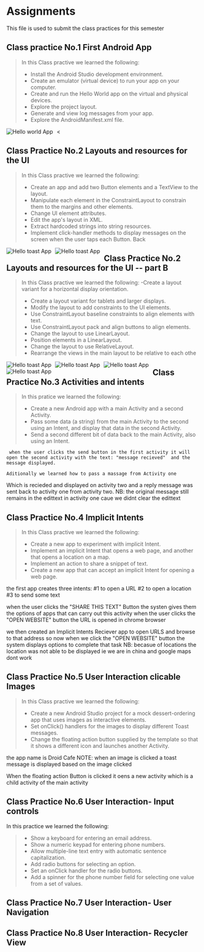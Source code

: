 
# Assignments
This file is used to submit the class practices for this semester 

## Class practice No.1 First Android App 
> In this Class practive we learned the following:
>- Install the Android Studio development environment.
>- Create an emulator (virtual device) to run your app on your computer.
>- Create and run the Hello World app on the virtual and physical devices.
>- Explore the project layout.
>- Generate and view log messages from your app.
>- Explore the AndroidManifest.xml file.

<img src="/Pictures/Helloworld app screenshot.jpg"
     alt="Hello world App"
     style="float: left; margin-right: 10px;" />

<

## Class Practice No.2 Layouts and resources for the UI
> In this Class practive we learned the following:
>- Create an app and add two Button elements and a TextView to the layout.
>- Manipulate each element in the ConstraintLayout to constrain them to the margins and other elements.
>- Change UI element attributes.
>- Edit the app's layout in XML.
>- Extract hardcoded strings into string resources.
>- Implement click-handler methods to display messages on the screen when the user taps each Button.
Back


<img src="/Pictures/Hello toast screenshot 1.jpg"
     alt="Hello toast App"
     style="float: left; margin-right: 10px;" />
     
<img src="/Pictures/Hello toast screenshot 2.jpg"
     alt="Hello toast App"
     style="float: left; margin-right: 10px;" />

## Class Practice No.2 Layouts and resources for the UI -- part B
> In this Class practive we learned the following:
>-Create a layout variant for a horizontal display orientation.
>- Create a layout variant for tablets and larger displays.
>- Modify the layout to add constraints to the UI elements.
>- Use ConstraintLayout baseline constraints to align elements with text.
>- Use ConstraintLayout pack and align buttons to align elements.
>- Change the layout to use LinearLayout.
>- Position elements in a LinearLayout.
>- Change the layout to use RelativeLayout.
>- Rearrange the views in the main layout to be relative to each othe

 <img src="/Pictures/Part B The layout editor 1.jpg"
     alt="Hello toast App"
     style="float: left; margin-right: 10px;" />

 <img src="/Pictures/Part B The layout editor 2.jpg"
     alt="Hello toast App"
     style="float: left; margin-right: 10px;" />

 <img src="/Pictures/Part B The layout editor 3.jpg"
     alt="Hello toast App"
     style="float: left; margin-right: 10px;" />

 <img src="/Pictures/Part B The layout editor 4.jpg"
     alt="Hello toast App"
     style="float: left; margin-right: 10px;" />


## Class Practice No.3 Activities and intents
> In this pratice we learned the following: 
>- Create a new Android app with a main Activity and a second Activity.
>- Pass some data (a string) from the main Activity to the second using an Intent, and display that data in the second Activity.
>- Send a second different bit of data back to the main Activity, also using an Intent.

 <img src="/Pictures/Activities and intents 3.jpg"
     alt=""
     style="float: left; margin-right: 10px;" />

     when the user clicks the send button in the first activity it will open the second activity with the text: "message recieved"  and the message displayed.

<img src="/Pictures/Activities and intents 4.jpg"
     alt=""
     style="float: left; margin-right: 10px;" />

    Aditionally we learned how to pass a massage from Activity one 

<img src="/Pictures/Activities and intents 5.jpg"
     alt=""
     style="float: left; margin-right: 10px;" />
Which is recieded and displayed on activity two 
<img src="/Pictures/Activities and intents 6.jpg"
     alt=""
     style="float: left; margin-right: 10px;" />
and a reply message was sent back to activity one from activity two.
NB: the original message still remains in the edittext in activity one caue we didnt clear the edittext
<img src="/Pictures/Activities and intents 7.jpg"
     alt=""
     style="float: left; margin-right: 10px;" />

## Class Practice No.4 Implicit Intents

> In this Class practive we learned the following:
>- Create a new app to experiment with implicit Intent.
>- Implement an implicit Intent that opens a web page, and another that opens a location on a map.
>- Implement an action to share a snippet of text.
>- Create a new app that can accept an implicit Intent for opening a web page.

the first app creates three intents:
#1 to open a URL
#2 to open a location
#3 to send some text
<img src="/Pictures/Implicit intents 1.jpg"
     alt=""
     style="float: left; margin-right: 10px;" />

when the user clicks the "SHARE THIS TEXT" Button the systen gives them the options of apps that can carry out this activity 
<img src="/Pictures/Implicit intents 2.jpg"
     alt=""
     style="float: left; margin-right: 10px;" />
when the user clicks the "OPEN WEBSITE" button the URL is opened in chrome browser
<img src="/Pictures/Implicit intents 3.jpg"
     alt=""
     style="float: left; margin-right: 10px;" />

we then created an Implicit Intents Reciever app  to open URLS and browse to that address
so now when we click the "OPEN WEBSITE" button the system displays options to complete that task
<img src="/Pictures/Implicit intents 4.jpg"
     alt=""
     style="float: left; margin-right: 10px;" />
NB: becasue of locations the location was not able to be displayed 
ie we are in china and google maps dont work

## Class Practice No.5 User Interaction clicable Images 
> In this Class practive we learned the following:
>- Create a new Android Studio project for a mock dessert-ordering app that uses images as interactive elements.
>- Set onClick() handlers for the images to display different Toast messages.
>- Change the floating action button supplied by the template so that it shows a different icon and launches another Activity.

the app name is Droid Cafe 
NOTE: when an image is clicked a toast message is displayed based on the image clicked 
<img src="/Pictures/clickable images 1.jpg"
     alt=""
     style="float: left; margin-right: 10px;" />

<img src="/Pictures/clickable images 2.jpg"
     alt=""
     style="float: left; margin-right: 10px;" />

<img src="/Pictures/clickable images 3.jpg"
     alt=""
     style="float: left; margin-right: 10px;" />

When the floating action Button is clicked 
it oens a new activity which is a child activity of the main activity

<img src="/Pictures/clickable images 4.jpg"
     alt=""
     style="float: left; margin-right: 10px;" />

## Class Practice No.6 User Interaction- Input controls
In this practice we learned the following:
>- Show a keyboard for entering an email address.
>- Show a numeric keypad for entering phone numbers.
>- Allow multiple-line text entry with automatic sentence capitalization.
>- Add radio buttons for selecting an option.
>- Set an onClick handler for the radio buttons.
>- Add a spinner for the phone number field for selecting one value from a set of values.

<img src="/Pictures/Input controls 1.jpg"
     alt=""
     style="float: left; margin-right: 10px;" />
## Class Practice No.7 User Interaction- User Navigation 
## Class Practice No.8 User Interaction- Recycler View
